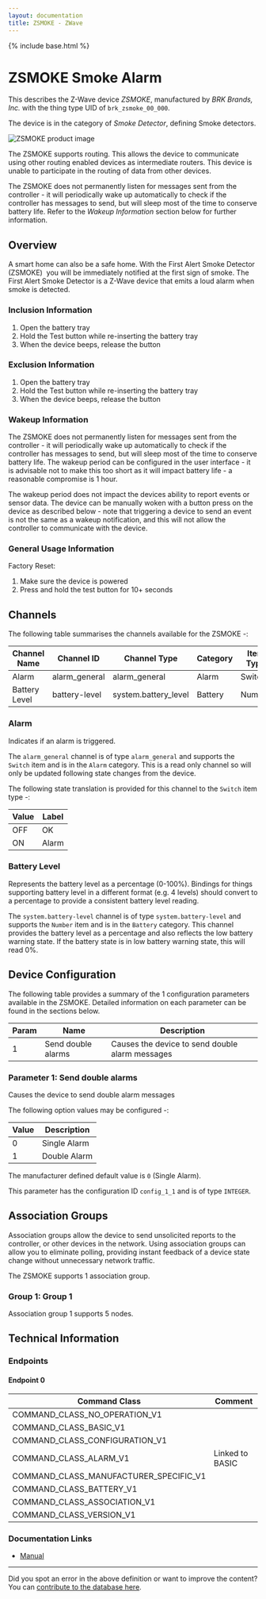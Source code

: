 ```yaml
---
layout: documentation
title: ZSMOKE - ZWave
---
```


{% include base.html %}

# ZSMOKE Smoke Alarm
This describes the Z-Wave device *ZSMOKE*, manufactured by *BRK Brands, Inc.* with the thing type UID of ```brk_zsmoke_00_000```.

The device is in the category of *Smoke Detector*, defining Smoke detectors.

![ZSMOKE product image](https://www.cd-jackson.com/zwave_device_uploads/239/239_default.png)


The ZSMOKE supports routing. This allows the device to communicate using other routing enabled devices as intermediate routers.  This device is unable to participate in the routing of data from other devices.

The ZSMOKE does not permanently listen for messages sent from the controller - it will periodically wake up automatically to check if the controller has messages to send, but will sleep most of the time to conserve battery life. Refer to the *Wakeup Information* section below for further information.

## Overview

A smart home can also be a safe home. With the First Alert Smoke Detector (ZSMOKE)  you will be immediately notified at the first sign of smoke. The First Alert Smoke Detector is a Z-Wave device that emits a loud alarm when smoke is detected.

### Inclusion Information

  1. Open the battery tray
  2. Hold the Test button while re-inserting the battery tray
  3. When the device beeps, release the button

### Exclusion Information

  1. Open the battery tray
  2. Hold the Test button while re-inserting the battery tray
  3. When the device beeps, release the button

### Wakeup Information

The ZSMOKE does not permanently listen for messages sent from the controller - it will periodically wake up automatically to check if the controller has messages to send, but will sleep most of the time to conserve battery life. The wakeup period can be configured in the user interface - it is advisable not to make this too short as it will impact battery life - a reasonable compromise is 1 hour.

The wakeup period does not impact the devices ability to report events or sensor data. The device can be manually woken with a button press on the device as described below - note that triggering a device to send an event is not the same as a wakeup notification, and this will not allow the controller to communicate with the device.

### General Usage Information

Factory Reset:

  1. Make sure the device is powered
  2. Press and hold the test button for 10+ seconds

## Channels

The following table summarises the channels available for the ZSMOKE -:

| Channel Name | Channel ID | Channel Type | Category | Item Type |
|--------------|------------|--------------|----------|-----------|
| Alarm | alarm_general | alarm_general | Alarm | Switch | 
| Battery Level | battery-level | system.battery_level | Battery | Number |

### Alarm
Indicates if an alarm is triggered.

The ```alarm_general``` channel is of type ```alarm_general``` and supports the ```Switch``` item and is in the ```Alarm``` category. This is a read only channel so will only be updated following state changes from the device.

The following state translation is provided for this channel to the ```Switch``` item type -:

| Value | Label     |
|-------|-----------|
| OFF | OK |
| ON | Alarm |

### Battery Level
Represents the battery level as a percentage (0-100%). Bindings for things supporting battery level in a different format (e.g. 4 levels) should convert to a percentage to provide a consistent battery level reading.

The ```system.battery-level``` channel is of type ```system.battery-level``` and supports the ```Number``` item and is in the ```Battery``` category.
This channel provides the battery level as a percentage and also reflects the low battery warning state. If the battery state is in low battery warning state, this will read 0%.


## Device Configuration

The following table provides a summary of the 1 configuration parameters available in the ZSMOKE.
Detailed information on each parameter can be found in the sections below.

| Param | Name  | Description |
|-------|-------|-------------|
| 1 | Send double alarms | Causes the device to send double alarm messages |

### Parameter 1: Send double alarms

Causes the device to send double alarm messages

The following option values may be configured -:

| Value  | Description |
|--------|-------------|
| 0 | Single Alarm |
| 1 | Double Alarm |

The manufacturer defined default value is ```0``` (Single Alarm).

This parameter has the configuration ID ```config_1_1``` and is of type ```INTEGER```.


## Association Groups

Association groups allow the device to send unsolicited reports to the controller, or other devices in the network. Using association groups can allow you to eliminate polling, providing instant feedback of a device state change without unnecessary network traffic.

The ZSMOKE supports 1 association group.

### Group 1: Group 1


Association group 1 supports 5 nodes.

## Technical Information

### Endpoints

#### Endpoint 0

| Command Class | Comment |
|---------------|---------|
| COMMAND_CLASS_NO_OPERATION_V1| |
| COMMAND_CLASS_BASIC_V1| |
| COMMAND_CLASS_CONFIGURATION_V1| |
| COMMAND_CLASS_ALARM_V1| Linked to BASIC|
| COMMAND_CLASS_MANUFACTURER_SPECIFIC_V1| |
| COMMAND_CLASS_BATTERY_V1| |
| COMMAND_CLASS_ASSOCIATION_V1| |
| COMMAND_CLASS_VERSION_V1| |

### Documentation Links

* [Manual](https://www.cd-jackson.com/zwave_device_uploads/239/FirstAlertSmoke-Manual.pdf)

---

Did you spot an error in the above definition or want to improve the content?
You can [contribute to the database here](http://www.cd-jackson.com/index.php/zwave/zwave-device-database/zwave-device-list/devicesummary/239).
